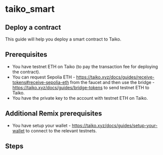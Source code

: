 # taiko_smart

## Deploy a contract

This guide will help you deploy a smart contract to Taiko.

## Prerequisites

- You have testnet ETH on Taiko (to pay the transaction fee for deploying the contract).
- You can request Sepolia ETH - https://taiko.xyz/docs/guides/receive-tokens#receive-sepolia-eth from the faucet and then use the bridge - https://taiko.xyz/docs/guides/bridge-tokens to send testnet ETH to Taiko.
- You have the private key to the account with testnet ETH on Taiko.

## Additional Remix prerequisites

- You have setup your wallet - https://taiko.xyz/docs/guides/setup-your-wallet to connect to the relevant testnets.

## Steps
